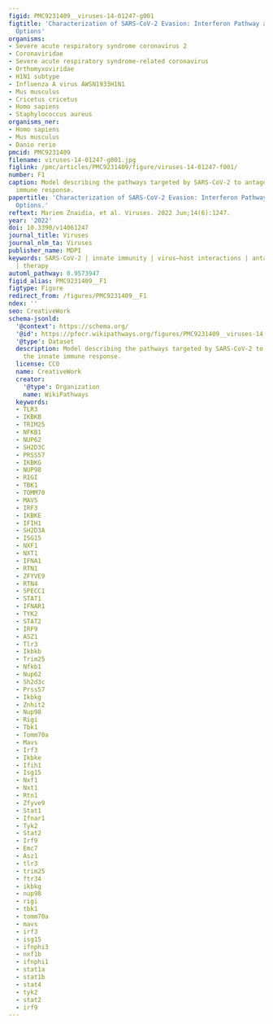 ```yaml
---
figid: PMC9231409__viruses-14-01247-g001
figtitle: 'Characterization of SARS-CoV-2 Evasion: Interferon Pathway and Therapeutic
  Options'
organisms:
- Severe acute respiratory syndrome coronavirus 2
- Coronaviridae
- Severe acute respiratory syndrome-related coronavirus
- Orthomyxoviridae
- H1N1 subtype
- Influenza A virus AWSN1933H1N1
- Mus musculus
- Cricetus cricetus
- Homo sapiens
- Staphylococcus aureus
organisms_ner:
- Homo sapiens
- Mus musculus
- Danio rerio
pmcid: PMC9231409
filename: viruses-14-01247-g001.jpg
figlink: /pmc/articles/PMC9231409/figure/viruses-14-01247-f001/
number: F1
caption: Model describing the pathways targeted by SARS-CoV-2 to antagonize the innate
  immune response.
papertitle: 'Characterization of SARS-CoV-2 Evasion: Interferon Pathway and Therapeutic
  Options.'
reftext: Mariem Znaidia, et al. Viruses. 2022 Jun;14(6):1247.
year: '2022'
doi: 10.3390/v14061247
journal_title: Viruses
journal_nlm_ta: Viruses
publisher_name: MDPI
keywords: SARS-CoV-2 | innate immunity | virus–host interactions | antagonism | interferon
  | therapy
automl_pathway: 0.9573947
figid_alias: PMC9231409__F1
figtype: Figure
redirect_from: /figures/PMC9231409__F1
ndex: ''
seo: CreativeWork
schema-jsonld:
  '@context': https://schema.org/
  '@id': https://pfocr.wikipathways.org/figures/PMC9231409__viruses-14-01247-g001.html
  '@type': Dataset
  description: Model describing the pathways targeted by SARS-CoV-2 to antagonize
    the innate immune response.
  license: CC0
  name: CreativeWork
  creator:
    '@type': Organization
    name: WikiPathways
  keywords:
  - TLR3
  - IKBKB
  - TRIM25
  - NFKB1
  - NUP62
  - SH2D3C
  - PRSS57
  - IKBKG
  - NUP98
  - RIGI
  - TBK1
  - TOMM70
  - MAVS
  - IRF3
  - IKBKE
  - IFIH1
  - SH2D3A
  - ISG15
  - NXF1
  - NXT1
  - IFNA1
  - RTN1
  - ZFYVE9
  - RTN4
  - SPECC1
  - STAT1
  - IFNAR1
  - TYK2
  - STAT2
  - IRF9
  - ASZ1
  - Tlr3
  - Ikbkb
  - Trim25
  - Nfkb1
  - Nup62
  - Sh2d3c
  - Prss57
  - Ikbkg
  - Znhit2
  - Nup98
  - Rigi
  - Tbk1
  - Tomm70a
  - Mavs
  - Irf3
  - Ikbke
  - Ifih1
  - Isg15
  - Nxf1
  - Nxt1
  - Rtn1
  - Zfyve9
  - Stat1
  - Ifnar1
  - Tyk2
  - Stat2
  - Irf9
  - Emc7
  - Asz1
  - tlr3
  - trim25
  - ftr34
  - ikbkg
  - nup98
  - rigi
  - tbk1
  - tomm70a
  - mavs
  - irf3
  - isg15
  - ifnphi3
  - nxf1b
  - ifnphi1
  - stat1a
  - stat1b
  - stat4
  - tyk2
  - stat2
  - irf9
---
```


